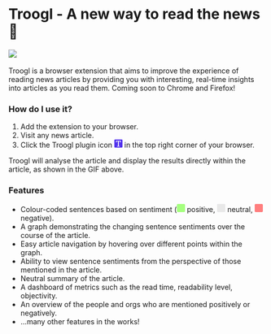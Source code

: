 # Troogl - A new way to read the news :newspaper:

![](extension/images/plugin-demo.gif)

Troogl is a browser extension that aims to improve the experience of reading news articles by providing you with interesting, real-time insights into articles as you read them. Coming soon to Chrome and Firefox!

### How do I use it?

1. Add the extension to your browser.
2. Visit any news article.
3. Click the Troogl plugin icon ![](extension/images/icon16.png) in the top right corner of your browser.

Troogl will analyse the article and display the results directly within the article, as shown in the GIF above.

### Features

- Colour-coded sentences based on sentiment (![](extension/images/pos.png) positive, ![](extension/images/neu.png) neutral, ![](extension/images/neg.png) negative).
- A graph demonstrating the changing sentence sentiments over the course of the article.
- Easy article navigation by hovering over different points within the graph.
- Ability to view sentence sentiments from the perspective of those mentioned in the article.
- Neutral summary of the article.
- A dashboard of metrics such as the read time, readability level, objectivity.
- An overview of the people and orgs who are mentioned positively or negatively.
- ...many other features in the works!
